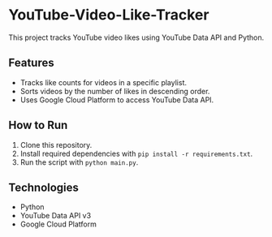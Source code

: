 # YouTube-Video-Like-Tracker
This project tracks YouTube video likes using YouTube Data API and Python.
 ## Features
   - Tracks like counts for videos in a specific playlist.
   - Sorts videos by the number of likes in descending order.
   - Uses Google Cloud Platform to access YouTube Data API.

   ## How to Run
   1. Clone this repository.
   2. Install required dependencies with `pip install -r requirements.txt`.
   3. Run the script with `python main.py`.

   ## Technologies
   - Python
   - YouTube Data API v3
   - Google Cloud Platform
